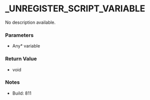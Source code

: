 # _UNREGISTER_SCRIPT_VARIABLE

No description available.

### Parameters
* Any* variable

### Return Value
* void

### Notes
* Build: 811

